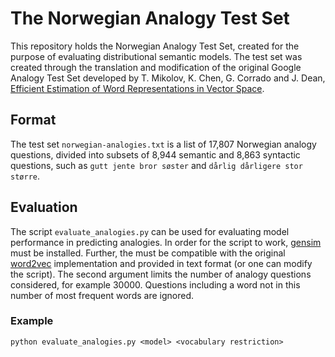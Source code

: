 # The Norwegian Analogy Test Set

This repository holds the Norwegian Analogy Test Set, created for the purpose of evaluating 
distributional semantic models. The test set was created through the translation and modification 
of the original Google Analogy Test Set developed by T. Mikolov, K. Chen, G. Corrado and J. Dean, 
[Efficient Estimation of Word Representations in Vector Space](https://arxiv.org/pdf/1301.3781.pdf).

## Format

The test set ```norwegian-analogies.txt``` is a list of 17,807 Norwegian analogy 
questions, divided into subsets of 8,944 semantic and 8,863 syntactic questions, 
such as ```gutt jente bror søster``` and ```dårlig dårligere stor større```.

## Evaluation

The script ```evaluate_analogies.py``` can be used for evaluating model performance in predicting analogies.
In order for the script to work, [gensim](https://radimrehurek.com/gensim/) must be installed. 
Further, the <model> must be compatible with the original [word2vec](https://code.google.com/archive/p/word2vec/)
implementation and provided in text format (or one can modify the script). 
The second argument limits the number of analogy questions considered, for example 30000. 
Questions including a word not in this number of most frequent words are ignored.

### Example

```python evaluate_analogies.py <model> <vocabulary restriction>```
